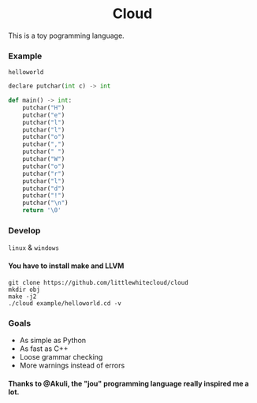 # <h1><center> Cloud </center></h1>

This is a toy pogramming language.

### Example
`helloworld`
```python
declare putchar(int c) -> int

def main() -> int:
    putchar("H")
    putchar("e")
    putchar("l")
    putchar("l")
    putchar("o")
    putchar(",")
    putchar(" ")
    putchar("W")
    putchar("o")
    putchar("r")
    putchar("l")
    putchar("d")
    putchar("!")
    putchar("\n")
    return '\0'

```

### Develop
`linux` & `windows`
#### You have to install make and LLVM

```console
git clone https://github.com/littlewhitecloud/cloud
mkdir obj
make -j2
./cloud example/helloworld.cd -v
```

### Goals
- As simple as Python
- As fast as C++
- Loose grammar checking
- More warnings instead of errors


#### Thanks to @Akuli, the "jou" programming language really inspired me a lot.